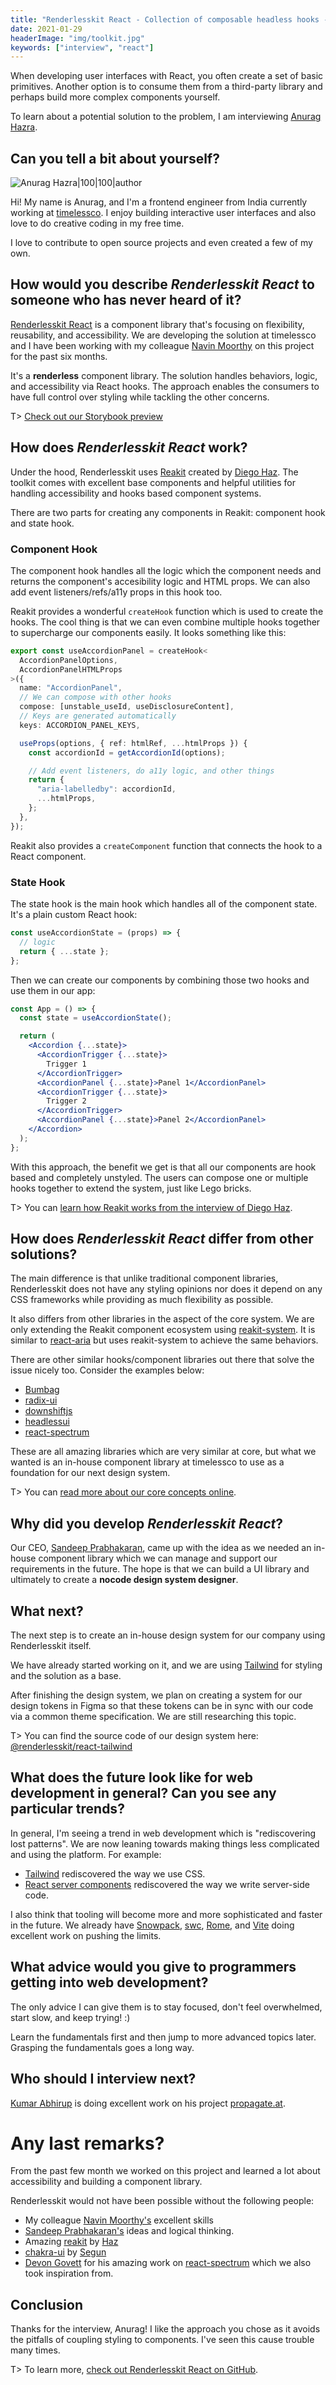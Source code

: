 ```yaml
---
title: "Renderlesskit React - Collection of composable headless hooks - Interview with Anurag Hazra"
date: 2021-01-29
headerImage: "img/toolkit.jpg"
keywords: ["interview", "react"]
---
```


When developing user interfaces with React, you often create a set of basic primitives. Another option is to consume them from a third-party library and perhaps build more complex components yourself.

To learn about a potential solution to the problem, I am interviewing [Anurag Hazra](https://twitter.com/anuraghazru).

## Can you tell a bit about yourself?

![Anurag Hazra|100|100|author](https://www.gravatar.com/avatar/ac875caed366acf3a501c47e66883a3c?s=200)

Hi! My name is Anurag, and I'm a frontend engineer from India currently working at [timelessco](https://timeless.co). I enjoy building interactive user interfaces and also love to do creative coding in my free time.

I love to contribute to open source projects and even created a few of my own.

## How would you describe _Renderlesskit React_ to someone who has never heard of it?

[Renderlesskit React](https://github.com/timelessco/renderlesskit-react) is a component library that's focusing on flexibility, reusability, and accessibility. We are developing the solution at timelessco and I have been working with my colleague [Navin Moorthy](https://twitter.com/navin_moorthy) on this project for the past six months.

It's a **renderless** component library. The solution handles behaviors, logic, and accessibility via React hooks. The approach enables the consumers to have full control over styling while tackling the other concerns.

T> [Check out our Storybook preview](https://renderlesskit-react.vercel.app)

## How does _Renderlesskit React_ work?

Under the hood, Renderlesskit uses [Reakit](http://reakit.io/) created by [Diego Haz](https://twitter.com/diegohaz). The toolkit comes with excellent base components and helpful utilities for handling accessibility and hooks based component systems.

There are two parts for creating any components in Reakit: component hook and state hook.

### Component Hook

The component hook handles all the logic which the component needs and returns the component's accesibility logic and HTML props. We can also add event listeners/refs/a11y props in this hook too.

Reakit provides a wonderful `createHook` function which is used to create the hooks. The cool thing is that we can even combine multiple hooks together to supercharge our components easily. It looks something like this:

```ts
export const useAccordionPanel = createHook<
  AccordionPanelOptions,
  AccordionPanelHTMLProps
>({
  name: "AccordionPanel",
  // We can compose with other hooks
  compose: [unstable_useId, useDisclosureContent],
  // Keys are generated automatically
  keys: ACCORDION_PANEL_KEYS,

  useProps(options, { ref: htmlRef, ...htmlProps }) {
    const accordionId = getAccordionId(options);

    // Add event listeners, do a11y logic, and other things
    return {
      "aria-labelledby": accordionId,
      ...htmlProps,
    };
  },
});
```

Reakit also provides a `createComponent` function that connects the hook to a React component.

### State Hook

The state hook is the main hook which handles all of the component state. It's a plain custom React hook:

```js
const useAccordionState = (props) => {
  // logic
  return { ...state };
};
```

Then we can create our components by combining those two hooks and use them in our app:

```jsx
const App = () => {
  const state = useAccordionState();

  return (
    <Accordion {...state}>
      <AccordionTrigger {...state}>
        Trigger 1
      </AccordionTrigger>
      <AccordionPanel {...state}>Panel 1</AccordionPanel>
      <AccordionTrigger {...state}>
        Trigger 2
      </AccordionTrigger>
      <AccordionPanel {...state}>Panel 2</AccordionPanel>
    </Accordion>
  );
};
```

With this approach, the benefit we get is that all our components are hook based and completely unstyled. The users can compose one or multiple hooks together to extend the system, just like Lego bricks.

T> You can [learn how Reakit works from the interview of Diego Haz](/blog/reakit-interview).

## How does _Renderlesskit React_ differ from other solutions?

The main difference is that unlike traditional component libraries, Renderlesskit does not have any styling opinions nor does it depend on any CSS frameworks while providing as much flexibility as possible.

It also differs from other libraries in the aspect of the core system. We are only extending the Reakit component ecosystem using [reakit-system](https://www.npmjs.com/package/reakit-system). It is similar to [react-aria](https://react-spectrum.adobe.com/react-aria/index.html) but uses reakit-system to achieve the same behaviors.

There are other similar hooks/component libraries out there that solve the issue nicely too. Consider the examples below:

- [Bumbag](https://bumbag.style/)
- [radix-ui](https://radix-ui.com/)
- [downshiftjs](https://github.com/downshift-js/downshift)
- [headlessui](https://github.com/tailwindlabs/headlessui)
- [react-spectrum](https://github.com/adobe/react-spectrum)

These are all amazing libraries which are very similar at core, but what we wanted is an in-house component library at timelessco to use as a foundation for our next design system.

T> You can [read more about our core concepts online](https://github.com/timelessco/renderlesskit-react/blob/master/docs/core-principles.md).

## Why did you develop _Renderlesskit React_?

Our CEO, [Sandeep Prabhakaran](https://twitter.com/_iamsandeep), came up with the idea as we needed an in-house component library which we can manage and support our requirements in the future. The hope is that we can build a UI library and ultimately to create a **nocode design system designer**.

## What next?

The next step is to create an in-house design system for our company using Renderlesskit itself.

We have already started working on it, and we are using [Tailwind](https://tailwindcss.com/) for styling and the solution as a base.

After finishing the design system, we plan on creating a system for our design tokens in Figma so that these tokens can be in sync with our code via a common theme specification. We are still researching this topic.

T> You can find the source code of our design system here: [@renderlesskit/react-tailwind](https://github.com/timelessco/renderlesskit-react-tailwind)

## What does the future look like for web development in general? Can you see any particular trends?

In general, I'm seeing a trend in web development which is "rediscovering lost patterns". We are now leaning towards making things less complicated and using the platform. For example:

- [Tailwind](https://tailwindcss.com/) rediscovered the way we use CSS.
- [React server components](https://reactjs.org/blog/2020/12/21/data-fetching-with-react-server-components.html) rediscovered the way we write server-side code.

I also think that tooling will become more and more sophisticated and faster in the future. We already have [Snowpack](https://www.snowpack.dev/), [swc](https://swc.rs), [Rome](https://rome.tools/), and [Vite](https://vitejs.dev/) doing excellent work on pushing the limits.

## What advice would you give to programmers getting into web development?

The only advice I can give them is to stay focused, don't feel overwhelmed, start slow, and keep trying! :)

Learn the fundamentals first and then jump to more advanced topics later. Grasping the fundamentals goes a long way.

## Who should I interview next?

[Kumar Abhirup](https://twitter.com/kumar_abhirup) is doing excellent work on his project [propagate.at](http://propagate.at/).

# Any last remarks?

From the past few month we worked on this project and learned a lot about accessibility and building a component library.

Renderlesskit would not have been possible without the following people:

- My colleague [Navin Moorthy's](https://twitter.com/navin_moorthy) excellent skills
- [Sandeep Prabhakaran's](https://twitter.com/_iamsandeep) ideas and logical thinking.
- Amazing [reakit](https://reakit.io) by [Haz](https://twitter.com/diegohaz)
- [chakra-ui](https://chakra-ui.com/) by [Segun](https://twitter.com/thesegunadebayo)
- [Devon Govett](https://twitter.com/devongovett) for his amazing work on [react-spectrum](https://github.com/adobe/react-spectrum) which we also took inspiration from.

## Conclusion

Thanks for the interview, Anurag! I like the approach you chose as it avoids the pitfalls of coupling styling to components. I've seen this cause trouble many times.

T> To learn more, [check out Renderlesskit React on GitHub](https://github.com/timelessco/renderlesskit-react).
